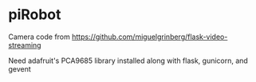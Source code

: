 # piRobot

Camera code from https://github.com/miguelgrinberg/flask-video-streaming

Need adafruit's PCA9685 library installed along with flask, gunicorn, and gevent
